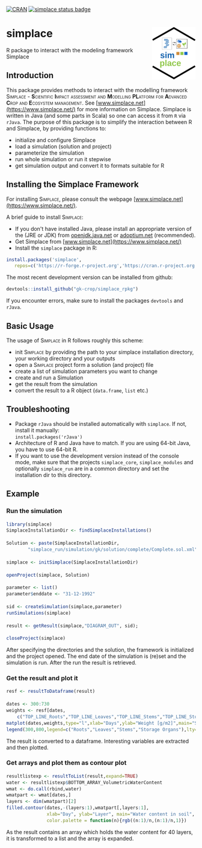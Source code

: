 [![CRAN](http://www.r-pkg.org/badges/version/simplace)](https://cran.r-project.org/package=simplace)
[![simplace status badge](https://gk-crop.r-universe.dev/badges/simplace)](https://gk-crop.r-universe.dev)

# simplace <img src="man/figures/logo.svg" align="right" height="139" />

R package to interact with the modeling framework Simplace

## Introduction
This package provides methods to interact with the modelling framework <span style="font-variant:small-caps;">Simplace</span> - 
**S**<span style="font-variant:small-caps;">cientific</span> 
**I**<span style="font-variant:small-caps;">mpact assessment and</span> 
**M**<span style="font-variant:small-caps;">odelling</span>
**PL**<span style="font-variant:small-caps;">atform for</span> 
**A**<span style="font-variant:small-caps;">dvanced</span> 
**C**<span style="font-variant:small-caps;">rop and</span> 
**E**<span style="font-variant:small-caps;">cosystem management</span>. 
See [www.simplace.net](https://www.simplace.net/) for more information on Simplace. Simplace is written in Java (and some parts in Scala) so one can access it from `R` via `rJava`. The purpose of this package is to simplify the interaction between R and Simplace, by providing functions to:

- initialize and configure Simplace
- load a simulation (solution and project)
- parameterize the simulation
- run whole simulation or run it stepwise
- get simulation output and convert it to formats suitable for R


## Installing the Simplace Framework

For installing <span style="font-variant:small-caps;">Simplace</span>, please consult the webpage [www.simplace.net](https://www.simplace.net/).

A brief guide to install <span style="font-variant:small-caps;">Simplace</span>:

- If you don't have installed Java, please install an appropriate version of the (JRE or JDK) from [openjdk.java.net](https://openjdk.java.net/) or [adoptium.net](https://adoptium.net) (recommended).
- Get Simplace from [www.simplace.net](https://www.simplace.net/)
- Install the `simplace` package in R:  

```r
install.packages('simplace', 
   repos=c('https://r-forge.r-project.org','https://cran.r-project.org'))
```

The most recent development version can be installed from github:
```r
devtools::install_github("gk-crop/simplace_rpkg")
```
If you encounter errors, make sure to install the packages `devtools` and `rJava`.

## Basic Usage

The usage of <span style="font-variant:small-caps;">Simplace</span> in R follows roughly this scheme:

- init <span style="font-variant:small-caps;">Simplace</span> by providing the path to your simplace installation directory, your working directory and your outputs
- open a <span style="font-variant:small-caps;">Simplace</span> project form a solution (and project) file
- create a list of simulation parameters you want to change
- create and run a Simulation
- get the result from the simulation
- convert the result to a R object (`data.frame`, `list` etc.)


## Troubleshooting

- Package `rJava` should be installed automatically with `simplace`. If not, install it manually:  
`install.packages('rJava')`
- Architecture of R and Java have to match. If you are using 64-bit Java, you have to use 64-bit R.
- If you want to use the development version instead of the console mode, make sure that the projects `simplace_core`, `simplace_modules` and optionally `simplace_run`  are in a common directory and set the installation dir to this directory.


## Example

### Run the simulation

```r
library(simplace)
SimplaceInstallationDir <- findSimplaceInstallations()

Solution <- paste(SimplaceInstallationDir,
        "simplace_run/simulation/gk/solution/complete/Complete.sol.xml",sep="")

simplace <- initSimplace(SimplaceInstallationDir)

openProject(simplace, Solution)

parameter <- list()
parameter$enddate <- "31-12-1992"

sid <- createSimulation(simplace,parameter)
runSimulations(simplace)

result <- getResult(simplace,"DIAGRAM_OUT", sid);

closeProject(simplace)
```

After specifying the directories and the solution, the framework is initialized and the project opened. The end date of the simulation is (re)set and the simulation is run. After the run the result is retrieved.


### Get the result and plot it

```r
resf <- resultToDataframe(result)

dates <- 300:730
weights <- resf[dates,
    c("TOP_LINE_Roots","TOP_LINE_Leaves","TOP_LINE_Stems","TOP_LINE_StorageOrgans")]
matplot(dates,weights,type="l",xlab="Days",ylab="Weight [g/m2]",main="Simulated Biomass")
legend(300,800,legend=c("Roots","Leaves","Stems","Storage Organs"),lty=1:4,col=1:4)

```

The result is converted to a dataframe. Interesting variables are extracted and then plotted.



### Get arrays and plot them as contour plot


```r
resultlistexp <- resultToList(result,expand=TRUE)
water <- resultlistexp$BOTTOM_ARRAY_VolumetricWaterContent
wmat <- do.call(rbind,water)
wmatpart <- wmat[dates,]
layers <- dim(wmatpart)[2]
filled.contour(dates,-(layers:1),wmatpart[,layers:1],
               xlab="Day", ylab="Layer", main="Water content in soil",
               color.palette = function(n){rgb((n:1)/n,(n:1)/n,1)})

```


As the result contains an array which holds the water content for 40 layers, it is transformed to a list and the array is expanded.

